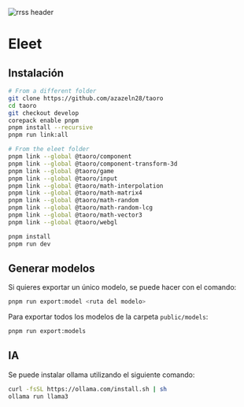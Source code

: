![rrss header](https://github.com/user-attachments/assets/0511ca01-c0f3-4c98-a558-1ae7182c9e05)

# Eleet

## Instalación

```sh
# From a different folder
git clone https://github.com/azazeln28/taoro
cd taoro
git checkout develop
corepack enable pnpm
pnpm install --recursive
pnpm run link:all
```

```sh
# From the eleet folder
pnpm link --global @taoro/component
pnpm link --global @taoro/component-transform-3d
pnpm link --global @taoro/game
pnpm link --global @taoro/input
pnpm link --global @taoro/math-interpolation
pnpm link --global @taoro/math-matrix4
pnpm link --global @taoro/math-random
pnpm link --global @taoro/math-random-lcg
pnpm link --global @taoro/math-vector3
pnpm link --global @taoro/webgl
```

```sh
pnpm install
pnpm run dev
```

## Generar modelos

Si quieres exportar un único modelo, se puede hacer con el comando:

```sh
pnpm run export:model <ruta del modelo>
```

Para exportar todos los modelos de la carpeta `public/models`:

```sh
pnpm run export:models
```

## IA

Se puede instalar ollama utilizando el siguiente comando:

```sh
curl -fsSL https://ollama.com/install.sh | sh
ollama run llama3
```




